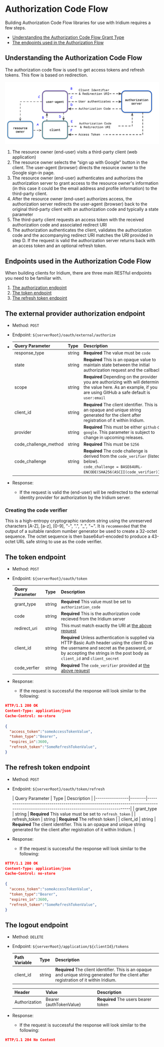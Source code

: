 #  Authorization Code Flow

Building Authorization Code Flow libraries for use with Iridium requires a few steps.

* [Understanding the Authorization Code Flow Grant Type](#understanding-the-authorization-code-flow)
* [The endpoints used in the Authorization Flow](#endpoints-used-in-the-authorization-code-flow)


## Understanding the Authorization Code Flow

The authorization code flow is used to get access tokens and refresh tokens.  This flow is based
on redirection.

![Authorization Code Flow](../images/authorization-code-flow.png)

1. The resource owner (end-user) visits a third-party client (web application)
2. The resource owner selects the “sign up with Google” button in the client. The user-agent (browser) directs the resource owner to the Google sign-in page.
3. The resource owner (end-user) authenticates and authorizes the authorization server to grant access to the resource owner's information (in this case it could be the email address and profile information) to the third-party client.
4. After the resource owner (end-user) authorizes access, the authorization server redirects the user-agent (browser) back to the original third-party client with an authorization code and typically a state parameter
5. The third-party client requests an access token with the received authorization code and associated redirect URI
6. The authorization authenticates the client, validates the authorization code and the accompanying redirect URI matches the URI provided in step D.  If the request is valid the authorization server returns back with an access token and an optional refresh token.

## Endpoints used in the Authorization Code Flow
When building clients for Iridium, there are three main RESTful endpoints you need to be familiar with.

1. [The authorization endpoint](#the-external-provider-authorization-endpoint)
2. [The token endpoint](#the-token-endpoint)
3. [The refresh token endpoint](#the-refresh-token-endpoint)

## The external provider authorization endpoint

* Method: `POST`
* Endpoint: `${serverRoot}/oauth/external/authorize`

* | Query Parameter | Type   | Description                                                                                                                                                           |
    |-----------------|--------|-----------------------------------------------------------------------------------------------------------------------------------------------------------------------|
  | response_type      | string | **Required** The value must be `code`                                                                                                                                 |
  | state        | string | **Required** This is an opaque value to maintain state between the initial authorization request and the callback.                                                    |
  | scope           | string | **Required** Depending on the provider you are authorizing with will determine the value here.  As an example, if you are using GitHub a safe default is `user:email` |
  | client_id           | string | **Required** The client identifier. This is an opaque and unique string generated for the client after registration of it within Iridium.                             |
  | provider           | string | **Required** This must be either `github` or `google`.  This parameter is subject to change in upcoming releases.                                                     |                                                                                                        |
  | code_challenge_method         | string | **Required** This must be `S256`                                                                                                                                      |
  | code_challenge           | string | **Required** The code challenge is derived from the `code_verifier` (listed below).<br/>`code_challenge = BASE64URL-ENCODE(SHA256(ASCII(code_verifier)))`             |                                                                                                        |


* Response:
    * If the request is valid the (end-user) will be redirected to the external identity provider for authorization by the Iridium server.

### Creating the code verifier
This is a high-entropy cryptographic random string using the unreserved characters [A-Z], [a-z], [0-9], "-", ".", "_", "~".  It is `recommended` that the output of
a suitable random number generator be used to create a 32-octet sequence.  The octet sequence is then base64url-encoded to produce a 43-octet URL safe string to use as the code verifier.


## The token endpoint

* Method: `POST`
* Endpoint: `${serverRoot}/oauth/token`

  | Query Parameter | Type   | Description                                                                                                                                                                                                     |
    |-----------------|--------|-----------------------------------------------------------------------------------------------------------------------------------------------------------------------------------------------------------------|
  | grant_type      | string | **Required** This value must be set to `authorization_code`                                                                                                                                                     |
  | code        | string | **Required** This is the authorization code recieved from the Iridium server                                                                                                                                    |
  | redirect_uri           | string | This must match exactly the URI at [the above request](#the-external-provider-authorization-endpoint)                                                                                                           |
  | client_id           | string | **Required** Unless authentication is supplied via HTTP Basic Auth header using the client ID as the username and secret as the password, or by accepting the strings in the post body as `client_id` and `client_secret` |
  | code_verfier           | string | **Required** The `code_verifier` provided at [the above request](#the-external-provider-authorization-endpoint)|                                                                                                        |
* Response:
    * If the request is successful the response will look similar to the following:
```json
HTTP/1.1 200 OK
Content-Type: application/json
Cache-Control: no-store
 
{
  "access_token":"someAccessTokenValue",
  "token_type":"Bearer",
  "expires_in":3600,
  "refresh_token":"SomeRefreshTokenValue",
}
```
## The refresh token endpoint

* Method: `POST`
* Endpoint: `${serverRoot}/oauth/token/refresh`

  | Query Parameter | Type   | Description                                                                                                                               |
      |-----------------|--------|-------------------------------------------------------------------------------------------------------------------------------------------|
  | grant_type      | string | **Required** This value must be set to `refresh_token`                                                                                    |
  | refresh_token           | string | **Required** The refresh token                                                                                                            |
  | client_id           | string | **Required** The client identifier. This is an opaque and unique string generated for the client after registration of it within Iridium. |
* Response:
    * If the request is successful the response will look similar to the following:
```json
HTTP/1.1 200 OK
Content-Type: application/json
Cache-Control: no-store
 
{
  "access_token":"someAccessTokenValue",
  "token_type":"Bearer",
  "expires_in":3600,
  "refresh_token":"SomeRefreshTokenValue",
}
```

## The logout endpoint

* Method: `DELETE`
* Endpoint: `${serverRoot}/application/${clientId}/tokens`

  | Path Variable | Type   | Description                                                                                                                               |
  |-----------------|--------|-------------------------------------------------------------------------------------------------------------------------------------------|
  | client_id           | string | **Required** The client identifier. This is an opaque and unique string generated for the client after registration of it within Iridium. |

  | Header        | Value                   | Description                         |
    |---------------|-------------------------|-------------------------------------|
  | Authorization | Bearer {authTokenValue} | **Required** The users bearer token |
* Response:
  * If the request is successful the response will look similar to the following:
```json
HTTP/1.1 204 No Content
```
